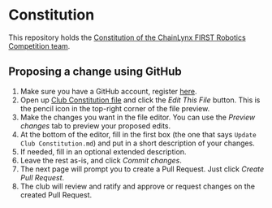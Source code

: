 # Constitution

This repository holds the [Constitution of the ChainLynx FIRST Robotics Competition team](./Club%20Constitution.md).

## Proposing a change using GitHub

1. Make sure you have a GitHub account, register [here](https://github.com/join).
2. Open up [Club Constitution file](https://github.com/ChainLynxRobotics/Constitution/blob/master/Club%20Constitution.md) and click the *Edit This File* button. This is the pencil icon in the top-right corner of the file preview.
3. Make the changes you want in the file editor. You can use the *Preview changes* tab to preview your proposed edits.
4. At the bottom of the editor, fill in the first box (the one that says `Update Club Constitution.md`) and put in a short description of your changes.
5. If needed, fill in an optional extended description.
6. Leave the rest as-is, and click *Commit changes*.
7. The next page will prompt you to create a Pull Request. Just click *Create Pull Request*.
8. The club will review and ratify and approve or request changes on the created Pull Request.
